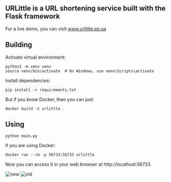 <h2>URLittle is a URL shortening service built with the Flask framework</h2>
For a live demo, you can visit <a href='https://www.urlittle.pp.ua'>www.urlittle.pp.ua</a>

## Building

Activate virtual environment:

    python3 -m venv venv
    source venv/bin/activate  # On Windows, use venv\Scripts\activate

Install dependencies:

    pip install -r requirements.txt

But if you know Docker, then you can just:

    docker build -t urlittle .
    
## Using

    python main.py
    
if you are using Docker:

    docker run --rm -p 56733:56733 urlittle


Now you can access it in your web browser at http://localhost:56733.

![new](https://github.com/c45/urlittle/assets/60201776/f904765d-1cc3-4527-af73-8558d2d1a628)
![old](https://github.com/c45/urlittle/assets/60201776/9ed9f0b2-20f2-442a-8abb-2415558c0bd5)



